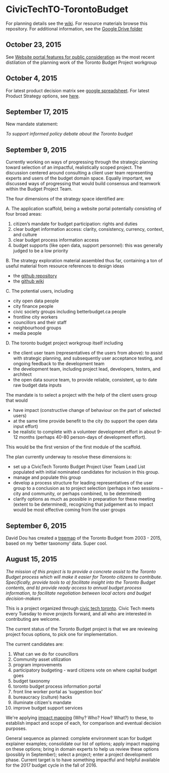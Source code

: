 # CivicTechTO-TorontoBudget

For planning details see the [wiki](https://github.com/HenrikBechmann/CivicTechTO-TorontoBudget/wiki). For resource materials browse this repository. For additional information, see the [Google Drive folder](https://drive.google.com/folderview?id=0B208oCU9D8OuSms5bEZxcnRLZzA&usp=sharing)

## October 23, 2015

See [Website portal features for public consideration](https://github.com/HenrikBechmann/CivicTechTO-TorontoBudget/wiki/Website-portal-features-for-public-consideration) as the most recent distilation of the planning work of the Toronto Budget Project workgroup

## October 4, 2015

For latest product decision matrix see [google spreadsheet](https://docs.google.com/spreadsheets/d/1H8Jk770V8UsfbhaySU-c1yl1DKrPnKW45awjuH5RA18/edit?usp=sharing). For latest Product Strategy options, see [here](https://github.com/HenrikBechmann/CivicTechTO-TorontoBudget/wiki/Strategic-Product-Proposal).

## September 17, 2015

New mandate statement:

*To support informed policy debate about the Toronto budget*

## September 9, 2015

Currently working on ways of progressing through the strategic planning toward selection of an impactful, realistically scoped project. The discussion centered around consulting a client user team representing experts and users of the budget domain space. Equally important, we discussed ways of progressing that would build consensus and teamwork within the Budget Project Team.

The four dimensions of the strategy space identified are:

A. The application scaffold, being a website portal potentially consisting of four broad areas:

1. citizen’s mandate for budget participation: rights and duties
2. clear budget information access: clarity, consistency, currency, context, and culture
3. clear budget process information access
4. budget supports (like open data, support personnel): this was generally judged to be a low priority

B. The strategy exploration material assembled thus far, containing a ton of useful material from resource references to design ideas

* the [github repository](https://github.com/HenrikBechmann/CivicTechTO-TorontoBudget)
* the [github wiki](https://github.com/HenrikBechmann/CivicTechTO-TorontoBudget/wiki)

C. The potential users, including

* city open data people
* city finance people
* civic society groups including betterbudget.ca people
* frontline city workers
* councillors and their staff
* neighbourhood groups
* media people

D. The toronto budget project workgroup itself including
* the client user team (representatives of the users from above): to assist with strategic planning, and subsequently user acceptance testing, and ongoing feedback to the development team
* the development team, including project lead, developers, testers, and architect
* the open data source team, to provide reliable, consistent, up to date raw budget data inputs

The mandate is to select a project with the help of the client users group that would 
* have impact (constructive change of behaviour on the part of selected users)
* at the same time provide benefit to the city (to support the open data input effort)
* be realistic to complete with a volunteer development effort in about 9-12 months (perhaps 40-80 person-days of development effort). 
 
This would be the first version of the first module of the scaffold.

The plan currently underway to resolve these dimensions is:

* set up a CivicTech Toronto Budget Project User Team Lead List populated with initial nominated candidates for inclusion in this group.
* manage and populate this group
* develop a process structure for leading representatives of the user group to a conclusion as to project selection (perhaps in two sessions – city and community, or perhaps combined, to be determined)
* clarify options as much as possible in preparation for these meeting (extent to be determined), recognizing that judgement as to impact would be most effective coming from the user groups

## September 6, 2015

David Dou has created a [treemap](https://public.tableau.com/profile/daviddou82#!/vizhome/CityBudgetToronto/Dashboard1) of the Toronto Budget from 2003 - 2015, based on my ‘better taxonomy’ data. Super cool.

## August 15, 2015

_The mission of this project is to provide a concrete assist to the Toronto Budget process which will make it easier for Toronto citizens to contribute. Specifically, provide tools to a) facilitate insight into the Toronto Budget contents, and b) provide ready access to annual budget process information, to facilitate negotiation between local actors and budget decision-makers_

This is a project organized through [civic tech toronto](http://civictech.ca/). Civic Tech meets every Tuesday to move projects forward, and all who are interested in contributing are welcome.

The current status of the Toronto Budget project is that we are reviewing project focus options, to pick one for implementation.

The current candidates are:

1. What can we do for councillors
2. Community asset utilization
3. program improvements
4. participatory budgeting - ward citizens vote on where capital budget goes
5. budget taxonomy
6. toronto budget process information portal
7. front line worker portal as ‘suggestion box’
8. bureaucracy (culture) hacks
9. illuminate citizen's mandate
10. improve budget support services

We're applying [impact mapping](http://impactmapping.org/drawing.php) (Why? Who? How? What?) to these, to establish impact and scope of each, for comparison and eventual decision purposes.

General sequence as planned: complete environment scan for budget explainer examples; consolidate our list of options; apply impact mapping on these options; bring in domain experts to help us review these options (possibly in September); select a project; enter a project development phase. Current target is to have something impactful and helpful available for the 2017 budget cycle in the fall of 2016.
